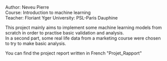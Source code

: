 Author: Neveu Pierre  
Course: Introduction to machine learning  
Teacher: Floriant Yger
University: PSL-Paris Dauphine  

This project mainly aims to implement some machine learning models from scratch in order to practise basic validation and analysis.  
In a second part, some real life data from a marketing course were chosen to try to make basic analysis.  
  
You can find the project report written in French "Projet_Rapport"    
